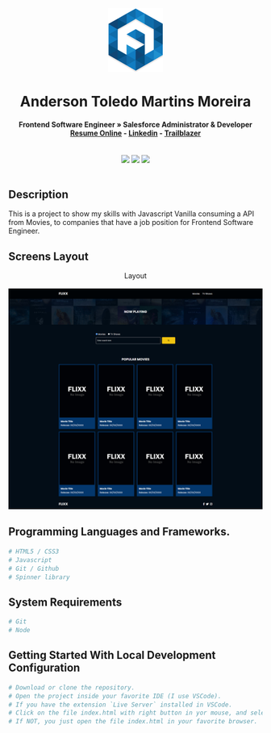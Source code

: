 <div align="center">
  <img src="readme/logo/favicon.png" />
  <h1>Anderson Toledo Martins Moreira</h1>
  <h4>
    Frontend Software Engineer » Salesforce Administrator & Developer <br />
    <a href="http://www.atmm.dev" target="_blank">Resume Online</a> -
    <a href="https://www.linkedin.com/in/atmmoreira" target="_blank">Linkedin</a> -
    <a href="https://trailblazer.me/id/atmmdev" target="_blank">Trailblazer</a>
  </h4>
</div>
<br >
<!-- References for Create budgets :: https://shields.io/category/build -->
<div align="center">
  <img src="https://img.shields.io/static/v1?label=STATUS&message=in progress&color=red&style=for-the-badge"/>
  <img src="https://img.shields.io/static/v1?label=CSS&message=3&color=pink&style=for-the-badge"/>
  <img src="https://img.shields.io/static/v1?label=Javascript&message=es6&color=yellow&style=for-the-badge"/>
</div>

<br >

## Description
This is a project to show my skills with Javascript Vanilla consuming a API from Movies, to companies that have a job position for Frontend Software Engineer.

## Screens Layout
<div align="center">
  Layout <br><br>
  <img src="readme/layout/layout.jpg" alt="Login"/>
</div>

## Programming Languages and Frameworks.
```bash
# HTML5 / CSS3
# Javascript
# Git / Github
# Spinner library
```

## System Requirements
```bash
# Git
# Node
```

## Getting Started With Local Development Configuration

```bash
# Download or clone the repository.
# Open the project inside your favorite IDE (I use VSCode).
# If you have the extension `Live Server` installed in VSCode.
# Click on the file index.html with right button in yor mouse, and select `Open with Live server`
# If NOT, you just open the file index.html in your favorite browser.
```